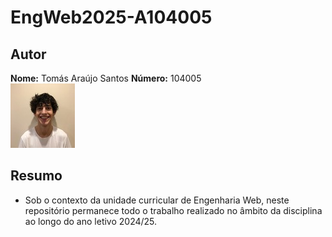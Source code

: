 # EngWeb2025-A104005


## Autor  
**Nome:** Tomás Araújo Santos 
**Número:** 104005  
![Foto do Autor](extra/foto.jpeg)


## Resumo  
- Sob o contexto da unidade curricular de Engenharia Web, neste repositório permanece todo o trabalho realizado no âmbito da disciplina ao longo do ano letivo 2024/25.